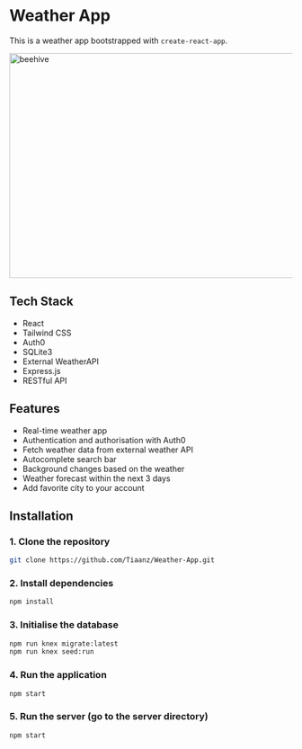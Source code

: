 # Weather App

This is a weather app bootstrapped with `create-react-app`.

<img src="public/weather.png" alt="beehive" width="800" height="400">


## Tech Stack

- React
- Tailwind CSS
- Auth0
- SQLite3
- External WeatherAPI
- Express.js
- RESTful API

## Features

- Real-time weather app
- Authentication and authorisation with Auth0
- Fetch weather data from external weather API
- Autocomplete search bar
- Background changes based on the weather
- Weather forecast within the next 3 days
- Add favorite city to your account

## Installation

### 1. Clone the repository

```bash
git clone https://github.com/Tiaanz/Weather-App.git
```

### 2. Install dependencies

```bash
npm install
```

### 3. Initialise the database

```bash
npm run knex migrate:latest
npm run knex seed:run
```

### 4. Run the application

```bash
npm start
```

### 5. Run the server (go to the server directory)

```bash
npm start
```

